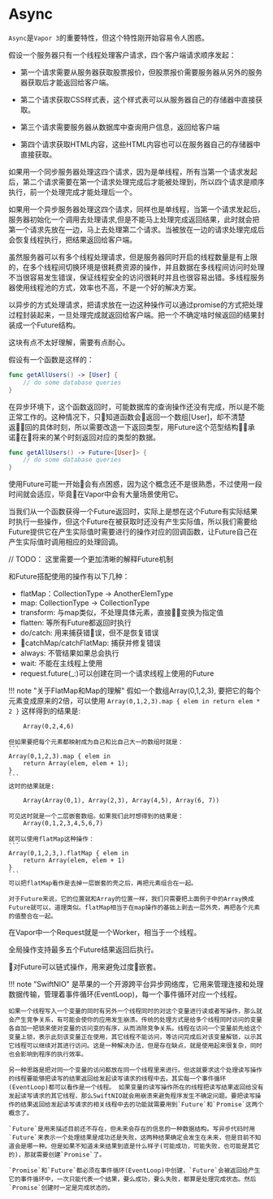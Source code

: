 # Async

`Async`是`Vapor 3`的重要特性，但这个特性刚开始容易令人困惑。

假设一个服务器只有一个线程处理客户请求，四个客户端请求顺序发起：

- 第一个请求需要从服务器获取股票报价，但股票报价需要服务器从另外的服务器获取后才能返回给客户端。

- 第二个请求获取CSS样式表，这个样式表可以从服务器自己的存储器中直接获取。

- 第三个请求需要服务器从数据库中查询用户信息，返回给客户端

- 第四个请求获取HTML内容，这些HTML内容也可以在服务器自己的存储器中直接获取。

如果用一个同步服务器处理这四个请求，因为是单线程，所有当第一个请求发起后，第二个请求需要在第一个请求处理完成后才能被处理到，所以四个请求是顺序执行，前一个处理完成才能处理后一个。

如果用一个异步服务器处理这四个请求，同样也是单线程，当第一个请求发起后，服务器初始化一个调用去处理请求,但是不能马上处理完成返回结果，此时就会把第一个请求先放在一边，马上去处理第二个请求。当被放在一边的请求处理完成后会恢复线程执行，把结果返回给客户端。

虽然服务器可以有多个线程处理请求，但是服务器同时开启的线程数量是有上限的，在多个线程间切换环境是很耗费资源的操作，并且数据在多线程间访问时处理不当很容易发生错误，保证线程安全的访问很耗时并且也很容易出错。多线程服务器使用线程池的方式，效率也不高，不是一个好的解决方案。

以异步的方式处理请求，把请求放在一边这种操作可以通过promise的方式把处理过程封装起来，一旦处理完成就返回给客户端。把一个不确定啥时候返回的结果封装成一个Future结构。

这块有点不太好理解，需要有点耐心。

假设有一个函数是这样的：

```swift
func getAllUsers() -> [User] {
    // do some database queries
}
```
在异步环境下，这个函数返回时，可能数据库的查询操作还没有完成，所以是不能正常工作的。这种情况下，只知道函数会返回一个数组[User]，却不清楚返回的具体时刻，所以需要改造一下返回类型，用Future<Type>这个范型结构承诺在将来的某个时刻返回对应的类型的数据。

```swift 
func getAllUsers() -> Future<[User]> {
    // do some database queries
}
```

使用Future可能一开始会有点困惑，因为这个概念还不是很熟悉，不过使用一段时间就会适应，毕竟在Vapor中会有大量场景使用它。

当我们从一个函数获得一个Future返回时，实际上是想在这个Future有实际结果时执行一些操作，但这个Future在被获取时还没有产生实际值，所以我们需要给Future提供它在产生实际值时需要进行的操作对应的回调函数，让Future自己在产生实际值时调用相应的处理回调。

// TODO： 这里需要一个更加清晰的解释Future机制 

和Future搭配使用的操作有以下几种：

- flatMap：CollectionType<ElemType> -> AnotherElemType
- map: CollectionType<ElemType> -> CollectionType<AnotherElemType>
- transform: 与map类似，不处理具体元素，直接变换为指定值
- flatten: 等所有Future都返回时执行
- do/catch: 用来捕获错误，但不是恢复错误
- catchMap/catchFlatMap: 捕获并修复错误
- always: 不管结果如果总会执行
- wait: 不能在主线程上使用
- request.future(_:)可以创建在同一个请求线程上使用的Future

!!! note "关于FlatMap和Map的理解"
    假如一个数组Array(0,1,2,3), 要把它的每个元素变成原来的2倍，可以使用
    ```
    Array(0,1,2,3).map { elem in
        return elem * 2
    }
    ```
    这样得到的结果是: 
    
        Array(0,2,4,6)

    但如果要把每个元素都映射成为自己和比自己大一的数组时就是：
    ```
    Array(0,1,2,3).map { elem in
        return Array(elem, elem + 1);
    }
    ```
    这时的结果就是: 
    
        Array(Array(0,1), Array(2,3), Array(4,5), Array(6, 7))

    可见这时就是一个二层嵌套数组。如果我们此时想得到的结果是：
        Array(0,1,2,3,4,5,6,7)

    就可以使用flatMap这种操作： 
    ```
    Array(0,1,2,3,).flatMap { elem in 
        return Array(elem, elem + 1)
    }
    ```
    可以把flatMap看作是去掉一层嵌套的壳之后，再把元素组合在一起。

    对于Future来说，它的位置就和Array的位置一样，我们只需要把上面例子中的Array换成Future就可以，道理类似。flatMap相当于在map操作的基础上剥去一层外壳，再把各个元素的值整合在一起。

在Vapor中一个Request就是一个Worker，相当于一个线程。

全局操作支持最多五个Future结果返回后执行。

对Future可以链式操作，用来避免过度嵌套。

!!! note "SwiftNIO"
    是苹果的一个开源跨平台异步网络库，它用来管理连接和处理数据传输，管理着事件循环(EventLoop)，每一个事件循环对应一个线程。

    如果一个线程写入一个变量的同时有另外一个线程同时的对这个变量进行读或者写操作，那么就会产生竞争关系，有可能会使你的应用发生崩溃。传统的处理方式是给多个线程同时访问的变量各自加一把锁来使对变量的访问变的有序，从而消除竞争关系。线程在访问一个变量前先给这个变量上锁，表示此刻该变量正在使用，其它线程不能访问，等访问完成后对该变量解锁，以示其它线程可以继续对其进行访问。这是一种解决办法，但是存在缺点，就是使用起来很复杂，同时也会影响到程序的执行效率。

    另一种思路是把对同一个变量的访问都放在同一个线程里来进行。但这就要求这个处理读写操作的线程要能够把读写的结果返回给发起读写请求的线程中去。其实每一个事件循环(EventLoop)都可以看作是一个线程。 如果变量的读写操作所在的线程把读写结果返回给没有发起读写请求的其它线程，那么SwiftNIO就会用崩溃来避免程序发生不确定问题。要把读写操作的结果返回给发起读写请求的相关线程中去的功能就需要用到`Future`和`Promise`这两个概念了。

    `Future`是用来描述目前还不存在，但未来会存在的信息的一种数据结构。写异步代码时用`Future`来表示一个处理结果是成功还是失败，这两种结果确定会发生在未来，但是目前不知道会是哪一种。但是如果不知道未来结果到底是什么样子(可能成功，可能失败，也可能是其它的)，那就需要创建`Promise`了。

    `Promise`和`Future`都必须在事件循环(EventLoop)中创建，`Future`会被返回给产生它的事件循环中，一次只能代表一个结果，要么成功，要么失败，都算是处理完成状态。然后`Promise`创建时一定是完成状态的。